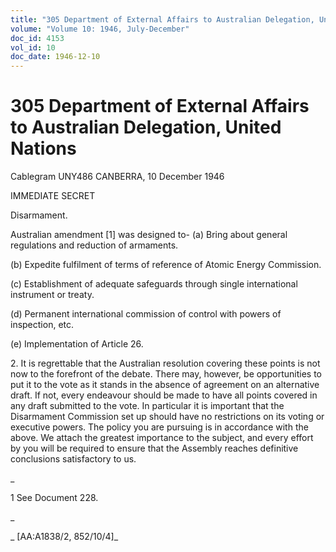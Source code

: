 ```yaml
---
title: "305 Department of External Affairs to Australian Delegation, United Nations"
volume: "Volume 10: 1946, July-December"
doc_id: 4153
vol_id: 10
doc_date: 1946-12-10
---
```


# 305 Department of External Affairs to Australian Delegation, United Nations

Cablegram UNY486 CANBERRA, 10 December 1946

IMMEDIATE SECRET

Disarmament.

Australian amendment [1] was designed to- (a) Bring about general regulations and reduction of armaments.

(b) Expedite fulfilment of terms of reference of Atomic Energy Commission.

(c) Establishment of adequate safeguards through single international instrument or treaty.

(d) Permanent international commission of control with powers of inspection, etc.

(e) Implementation of Article 26.

2\. It is regrettable that the Australian resolution covering these points is not now to the forefront of the debate. There may, however, be opportunities to put it to the vote as it stands in the absence of agreement on an alternative draft. If not, every endeavour should be made to have all points covered in any draft submitted to the vote. In particular it is important that the Disarmament Commission set up should have no restrictions on its voting or executive powers. The policy you are pursuing is in accordance with the above. We attach the greatest importance to the subject, and every effort by you will be required to ensure that the Assembly reaches definitive conclusions satisfactory to us.

_

1 See Document 228.

_

_ [AA:A1838/2, 852/10/4]_

